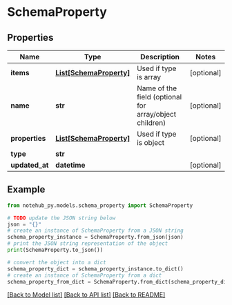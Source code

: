# SchemaProperty

## Properties

| Name           | Type                                          | Description                                            | Notes      |
| -------------- | --------------------------------------------- | ------------------------------------------------------ | ---------- |
| **items**      | [**List[SchemaProperty]**](SchemaProperty.md) | Used if type is array                                  | [optional] |
| **name**       | **str**                                       | Name of the field (optional for array/object children) | [optional] |
| **properties** | [**List[SchemaProperty]**](SchemaProperty.md) | Used if type is object                                 | [optional] |
| **type**       | **str**                                       |                                                        |
| **updated_at** | **datetime**                                  |                                                        | [optional] |

## Example

```python
from notehub_py.models.schema_property import SchemaProperty

# TODO update the JSON string below
json = "{}"
# create an instance of SchemaProperty from a JSON string
schema_property_instance = SchemaProperty.from_json(json)
# print the JSON string representation of the object
print(SchemaProperty.to_json())

# convert the object into a dict
schema_property_dict = schema_property_instance.to_dict()
# create an instance of SchemaProperty from a dict
schema_property_from_dict = SchemaProperty.from_dict(schema_property_dict)
```

[[Back to Model list]](../README.md#documentation-for-models) [[Back to API list]](../README.md#documentation-for-api-endpoints) [[Back to README]](../README.md)

